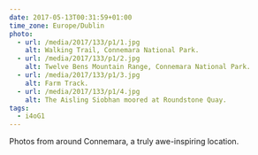 ```yaml
---
date: 2017-05-13T00:31:59+01:00
time_zone: Europe/Dublin
photo:
  - url: /media/2017/133/p1/1.jpg
    alt: Walking Trail, Connemara National Park.
  - url: /media/2017/133/p1/2.jpg
    alt: Twelve Bens Mountain Range, Connemara National Park.
  - url: /media/2017/133/p1/3.jpg
    alt: Farm Track.
  - url: /media/2017/133/p1/4.jpg
    alt: The Aisling Siobhan moored at Roundstone Quay.
tags:
  - i4oG1
---
```


Photos from around Connemara, a truly awe-inspiring location.
